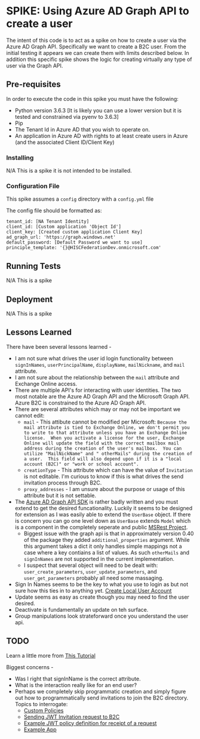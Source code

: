 # SPIKE: Using Azure AD Graph API to create a user

The intent of this code is to act as a spike on how to create a user via the Azure AD Graph API.  Specifically we want to create a B2C user.  From the initial testing it appears we can create them with limits described below.  In addition this specific spike shows the logic for creating virtually any type of user via the Graph API.

## Pre-requisites

In order to execute the code in this spike you must have the following:

* Python version 3.6.3 [It is likely you can use a lower version but it is tested and constrained via pyenv to 3.6.3]
* Pip
* The Tenant Id in Azure AD that you wish to operate on.
* An application in Azure AD with rights to at least create users in Azure (and the associated Client ID/Client Key)

### Installing

N/A This is a spike it is not intended to be installed.

### Configuration File

This spike assumes a `config` directory with a `config.yml` file

The config file should be formatted as:

```
tenant_id: [NA Tenant Identity]
client_id: [Custom application 'Object Id']
client_key: [Created custom application Client Key]
ad_graph_url: 'https://graph.windows.net' 
default_password: [Default Password we want to use]
principle_template: '{}@HISCFederationDev.onmicrosoft.com'

```

## Running Tests

N/A This is a spike

## Deployment

N/A This is a spike

## Lessons Learned

There have been several lessons learned -

* I am not sure what drives the user id login functionality between `signInNames`, `userPrincipalName`, `displayName`, `mailNickname`, and `mail` attribute.
* I am not sure about the relationship between the `mail` attribute and Exchange Online access.
* There are multiple API's for interacting with user identities.  The two most notable are the Azure AD Graph API and the Microsoft Graph API.  Azure B2C is constrained to the Azure AD Graph API.
* There are several attributes which may or may not be important we cannot edit:
  * `mail` - This attibute cannot be modified per Microsoft: `Because the mail attribute is tied to Exchange Online, we don't permit you to write to that attribute unless you have an Exchange Online license.  When you activate a license for the user, Exchange Online will update the field with the correct mailbox mail address during the creation of the user's mailbox.  You can utilize "MailNickName" and " otherMails" during the creation of a user.  This field will also depend upon if it is a "local account (B2C)" or "work or school account".`
  * `creationType` - This attribute which can have the value of `Invitation` is not editable.  I'm curious to know if this is what drives the send invitation process through B2C.
  * `proxy_addresses` - I am unsure about the purpose or usage of this attribute but it is not settable.
* The [Azure AD Graph API SDK](https://github.com/Azure/azure-sdk-for-python/tree/master/azure-graphrbac) is rather badly written and you must extend to get the desired funcationality.  Luckily it seems to be designed for extension as I was easily able to extend the `UserBase` object.  If there is concern you can go one level down as `UserBase` extends `Model` which is a component in the completely seperate and public [MSRest Project](https://github.com/Azure/msrest-for-python).
  * Biggest issue with the graph api is that in approximately version 0.40 of the package they added `additional_properties` argument.  While this argument takes a dict it only handles simple mappings not a case where a key contiains a list of values. As such `otherMails` and `signInNames` are not supported in the current implementation.
  * I suspect that several object will need to be dealt with: `user_create_parameters`, `user_update_parameters`, and `user_get_parameters` probably all need some massaging. 
* Sign In Names seems to be the key to what you use to login as but not sure how this ties in to anything yet.  [Create Local User Account](https://msdn.microsoft.com/en-us/library/azure/ad/graph/api/users-operations#CreateLocalAccountUser)
* Update seems as easy as create though you may need to find the user desired.
* Deactivate is fundamentally an update on teh surface.
* Group manipulations look strateforward once you understand the user api.

## TODO

Learn a little more from [This Tutorial](https://docs.microsoft.com/en-us/azure/active-directory-b2c/active-directory-b2c-devquickstarts-graph-dotnet)

Biggest concerns -

* Was I right that signInName is the correct attribute.
* What is the interaction really like for an end user?
* Perhaps we completely skip programmatic creation and simply figure out how to programmatically send invitations to join the B2C directory.  Topics to interrogate:
   * [Custom Policies](https://docs.microsoft.com/en-us/azure/active-directory-b2c/active-directory-b2c-overview-custom)
   * [Sending JWT Invitation request to B2C](https://github.com/Azure-Samples/active-directory-b2c-advanced-policies/blob/master/wingtipgamesb2c/src/WingTipGamesWebApplication/Controllers/InvitationController.cs#LC90)
   * [Example JWT policy definition for receipt of a request](https://github.com/Azure-Samples/active-directory-b2c-advanced-policies/blob/master/wingtipgamesb2c/Policies/b2ctechready.onmicrosoft.com_B2C_1A_invitation.xml)
   * [Example App](https://wingtipgamesb2c.azurewebsites.net/Invitation/Create)
